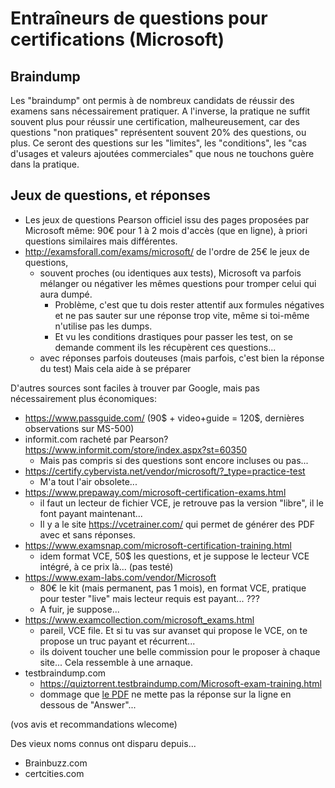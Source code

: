 # Entraîneurs de questions pour certifications (Microsoft)
## Braindump
Les "braindump" ont permis à de nombreux candidats de réussir des examens sans nécessairement pratiquer. A l'inverse, la pratique ne suffit souvent plus pour réussir une certification, malheureusement, car des questions "non pratiques" représentent souvent 20% des questions, ou plus. Ce seront des questions sur les "limites", les "conditions", les "cas d'usages et valeurs ajoutées commerciales" que nous ne touchons guère dans la pratique.

## Jeux de questions, et réponses
* Les jeux de questions Pearson officiel issu des pages proposées par Microsoft même: 90€ pour 1 à 2 mois d'accès (que en ligne), à priori questions similaires mais différentes.
* http://examsforall.com/exams/microsoft/ de l'ordre de 25€ le jeux de questions, 
  * souvent proches (ou identiques aux tests), Microsoft va parfois mélanger ou négativer les mêmes questions pour tromper celui qui aura dumpé.
    * Problème, c'est que tu dois rester attentif aux formules négatives et ne pas sauter sur une réponse trop vite, même si toi-même n'utilise pas les dumps.
    * Et vu les conditions drastiques pour passer les test, on se demande comment ils les récupèrent ces questions...
  * avec réponses parfois douteuses (mais parfois, c'est bien la réponse du test) Mais cela aide à se préparer

D'autres sources sont faciles à trouver par Google, mais pas nécessairement plus économiques:
* https://www.passguide.com/ (90$ + video+guide = 120$, dernières observations sur MS-500)
* informit.com racheté par Pearson?  https://www.informit.com/store/index.aspx?st=60350
  * Mais pas compris si des questions sont encore incluses ou pas...
* https://certify.cybervista.net/vendor/microsoft/?_type=practice-test
  * M'a tout l'air obsolete...
* https://www.prepaway.com/microsoft-certification-exams.html
  * il faut un lecteur de fichier VCE, je retrouve pas la version "libre", il le font payant maintenant...
  * Il y a le site https://vcetrainer.com/ qui permet de générer des PDF avec et sans réponses.
* https://www.examsnap.com/microsoft-certification-training.html
  * idem format VCE, 50$ les questions, et je suppose le lecteur VCE intégré, à ce prix là... (pas testé)
* https://www.exam-labs.com/vendor/Microsoft
  * 80€ le kit (mais permanent, pas 1 mois), en format VCE, pratique pour tester "live" mais lecteur requis est payant... ???
  * A fuir, je suppose...
* https://www.examcollection.com/microsoft_exams.html
  * pareil, VCE file. Et si tu vas sur avanset qui propose le VCE, on te propose un truc payant et récurrent... 
  * ils doivent toucher une belle commission pour le proposer à chaque site... Cela ressemble à une arnaque.
* testbraindump.com
  * https://quiztorrent.testbraindump.com/Microsoft-exam-training.html
  * dommage que [le PDF](https://github.com/CloudReady-ch/ISEIG-LAB/blob/master/MS-500/ms-500.pdf) ne mette pas la réponse sur la ligne en dessous de "Answer"... 

(vos avis et recommandations wlecome)

Des vieux noms connus ont disparu depuis...
* Brainbuzz.com
* certcities.com
